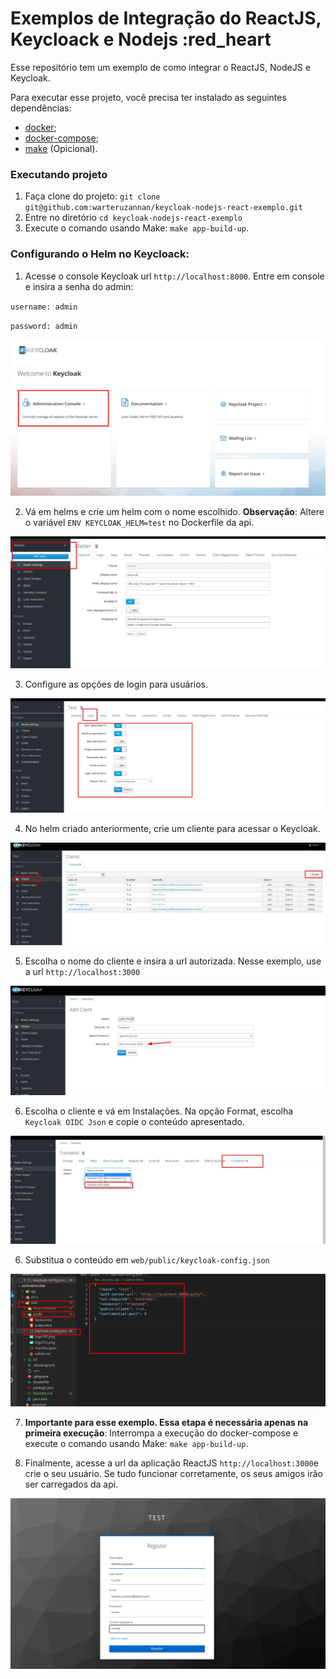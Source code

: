 # Exemplos de Integração do ReactJS, Keycloack e Nodejs :red_heart

Esse repositório tem um exemplo de como integrar o ReactJS, NodeJS e Keycloak.

Para executar esse projeto, você precisa ter instalado as seguintes dependências:

- [docker](https://docs.docker.com/engine/install/);
- [docker-compose](https://docs.docker.com/compose/install/);
- [make](https://linuxconfig.org/command-make-not-found-on-ubuntu-20-04-focal-fossa) (Opicional).

### Executando projeto

1. Faça clone do projeto: `git clone git@github.com:warteruzannan/keycloak-nodejs-react-exemplo.git`
2. Entre no diretório `cd keycloak-nodejs-react-exemplo`
3. Execute o comando usando Make: `make app-build-up`.

### Configurando o Helm no Keycloack:

1. Acesse o console Keycloak url `http://localhost:8000`. Entre em console e insira a senha do admin:

`username: admin`

`password: admin`

<img src="./docs/keycloak0.jpeg"/>

2. Vá em helms e crie um helm com o nome escolhido. **Observação**: Altere o variável `ENV KEYCLOAK_HELM=test` no Dockerfile da api.

<img src="./docs/keycloak1.jpeg"/>

3. Configure as opções de login para usuários.

<img src="./docs/keycloak2.jpeg"/>

4. No helm criado anteriormente, crie um cliente para acessar o Keycloak.

<img src="./docs/keycloak3.jpeg"/>

5. Escolha o nome do cliente e insira a url autorizada. Nesse exemplo, use a url `http://localhost:3000`

<img src="./docs/keycloak4.jpeg"/>

6. Escolha o cliente e vá em Instalações. Na opção Format, escolha `Keycloak OIDC Json` e copie o conteúdo apresentado.

<img src="./docs/keycloak5.jpeg"/>

6. Substitua o conteúdo em `web/public/keycloak-config.json`

<img src="./docs/keycloak6.jpeg"/>

7. **Importante para esse exemplo. Essa etapa é necessária apenas na primeira execução**: Interrompa a execução do docker-compose e execute o comando usando Make: `make app-build-up`.

8. Finalmente, acesse a url da aplicação ReactJS `http://localhost:3000`e crie o seu usuário. Se tudo funcionar corretamente, os seus amigos irão ser carregados da api.

<img src="./docs/keycloak7.jpeg"/>
